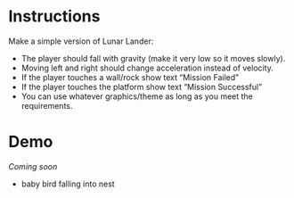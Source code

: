 # Instructions
Make a simple version of Lunar Lander:
- The player should fall with gravity (make it very low so it moves slowly).
- Moving left and right should change acceleration instead of velocity.
- If the player touches a wall/rock show text “Mission Failed”
- If the player touches the platform show  text “Mission Successful” 
- You can use whatever graphics/theme as long as you meet the requirements.

# Demo
*Coming soon*
- baby bird falling into nest

  

